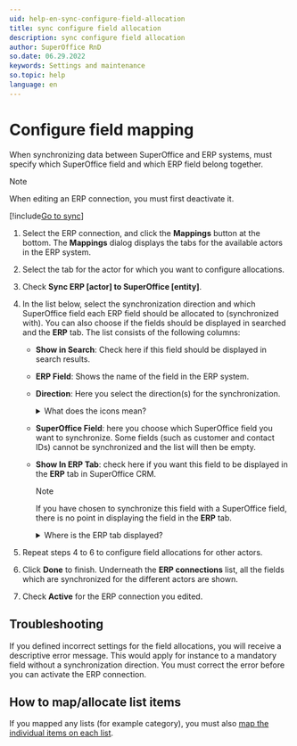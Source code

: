 ```yaml
---
uid: help-en-sync-configure-field-allocation
title: sync configure field allocation
description: sync configure field allocation
author: SuperOffice RnD
so.date: 06.29.2022
keywords: Settings and maintenance
so.topic: help
language: en
---
```


# Configure field mapping

When synchronizing data between SuperOffice and ERP systems, must specify which SuperOffice field and which ERP field belong together.

> [!NOTE]
> When editing an ERP connection, you must first deactivate it.

[!include[Go to sync](../includes/goto-sync.md)]

1. Select the ERP connection, and click the **Mappings** button at the bottom. The **Mappings** dialog displays the tabs for the available actors in the ERP system.

1. Select the tab for the actor for which you want to configure allocations.

1. Check **Sync ERP \[actor\] to SuperOffice \[entity\]**.

1. In the list below, select the synchronization direction and which SuperOffice field each ERP field should be allocated to (synchronized with). You can also choose if the fields should be displayed in searched and the **ERP** tab.
    The list consists of the following columns:

    * **Show in Search**: Check here if this field should be displayed in search results.
    * **ERP Field**: Shows the name of the field in the ERP system.
    * **Direction**: Here you select the direction(s) for the synchronization.

        <details><summary>What does the icons mean?</summary>

        | Icon | Explanation |
        |---|---|
        | ![icon][img1] | No synchronization (SuperOffice field is selected). If the field is mandatory, you MUST choose a direction. |
        | ![icon][img2] | Sync both ways. |
        | ![icon][img3] | Sync from SuperOffice to the ERP system. |
        | ![icon][img4] | Sync from the ERP system to SuperOffice. |
        | ![icon][img5] | No synchronization (SuperOffice field is NOT selected), or the field cannot be synchronized (for example, customer name). This can also be due to read-only fields. Mouse-over the icon to view details. |

        > [!NOTE]
        > The arrows are disabled until you select a SuperOffice field.
        </details>

    * **SuperOffice Field**: here you choose which SuperOffice field you want to synchronize. Some fields (such as customer and contact IDs) cannot be synchronized and the list will then be empty.
    * **Show In ERP Tab**: check here if you want this field to be displayed in the **ERP** tab in SuperOffice CRM.
        > [!NOTE]
        > If you have chosen to synchronize this field with a SuperOffice field, there is no point in displaying the field in the **ERP** tab.

        <details><summary>Where is the ERP tab displayed?</summary>

        * The Company screen
        * The Project screen
        * The Contact screen
        </details>

1. Repeat steps 4 to 6 to configure field allocations for other actors.

1. Click **Done** to finish. Underneath the **ERP connections** list, all the fields which are synchronized for the different actors are shown.

1. Check **Active** for the ERP connection you edited.

## Troubleshooting

If you defined incorrect settings for the field allocations, you will receive a descriptive error message. This would apply for instance to a mandatory field without a synchronization direction. You must correct the error before you can activate the ERP connection.

## How to map/allocate list items

If you mapped any lists (for example category), you must also [map the individual items on each list][1].

<!-- Referenced links -->
[1]: sync-configure-list-mapping.md

<!-- Referenced images -->
[img1]: ../../../../../media/icons/admin/sync-none.bmp
[img2]: ../../../../../media/icons/admin/sync-2-way.bmp
[img3]: ../../../../../media/icons/admin/sync-to-erp.bmp
[img4]: ../../../../../media/icons/admin/sync-to-so.bmp
[img5]: ../../../../../media/icons/admin/sync-deactivated.bmp
